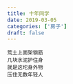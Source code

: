 ```yaml
---
title: 十年同学
date: 2019-03-05
categories: ['房子']
draft: false
---
```


```
荒土上面架钢筋
几块水泥护住身
就是这坨身外物
压住无数年轻人
```